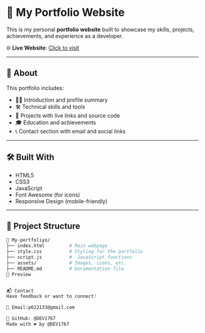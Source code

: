 # 💼 My Portfolio Website

This is my personal **portfolio website** built to showcase my skills, projects, achievements, and experience as a developer.

🌐 **Live Website**: [Click to visit](https://dev1767.github.io/My-portfoliyo/)

---

## 🧾 About

This portfolio includes:

- 🧑‍💻 Introduction and profile summary
- 🛠️ Technical skills and tools
- 📁 Projects with live links and source code
- 🎓 Education and achievements
- 📞 Contact section with email and social links

---

## 🛠️ Built With

- HTML5
- CSS3
- JavaScript
- Font Awesome (for icons)
- Responsive Design (mobile-friendly)

---

## 📂 Project Structure

```bash
📁 My-portfoliyo/
├── index.html         # Main webpage
├── style.css          # Styling for the portfolio
├── script.js          #  JavaScript functions
├── assets/            # Images, icons, etc.
├── README.md          # Documentation file
📸 Preview


📬 Contact
Have feedback or want to connect?

📧 Email:p622133@gmail.com

🔗 GitHub: @DEV1767
Made with ❤️ by @DEV1767



